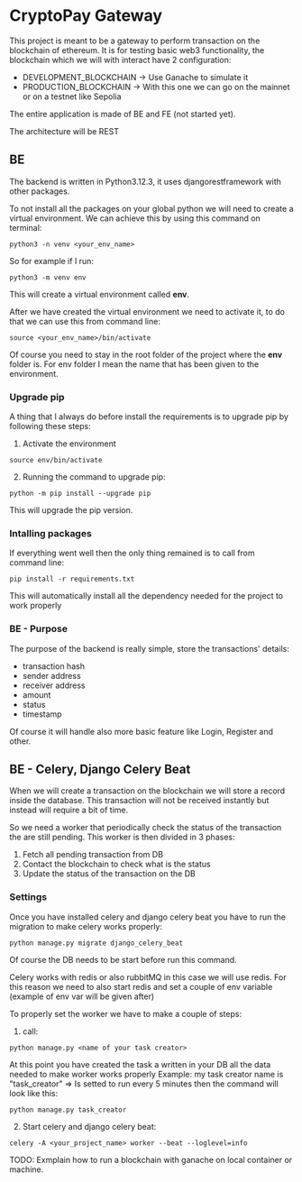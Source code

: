 # CryptoPay Gateway

This project is meant to be a gateway to perform transaction on the blockchain of ethereum.
It is for testing basic web3 functionality, the blockchain which we will with interact have 2 configuration:

- DEVELOPMENT_BLOCKCHAIN -> Use Ganache to simulate it
- PRODUCTION_BLOCKCHAIN -> With this one we can go on the mainnet or on a testnet like Sepolia

The entire application is made of BE and FE (not started yet).

The architecture will be REST

## BE

The backend is written in Python3.12.3, it uses djangorestframework with other packages.

To not install all the packages on your global python we will need to create a virtual environment.
We can achieve this by using this command on terminal:

```
python3 -n venv <your_env_name>
```

So for example if I run:

```
python3 -m venv env
```

This will create a virtual environment called **env**.

After we have created the virtual environment we need to activate it, to do that
we can use this from command line:

```
source <your_env_name>/bin/activate
```

Of course you need to stay in the root folder of the project where the **env** folder is.
For env folder I mean the name that has been given to the environment.

### Upgrade pip

A thing that I always do before install the requirements is to upgrade pip by following these steps:

1. Activate the environment

```
source env/bin/activate
```

2. Running the command to upgrade pip:

```
python -m pip install --upgrade pip
```

This will upgrade the pip version.

### Intalling packages

If everything went well then the only thing remained is to call from command line:

```
pip install -r requirements.txt
```

This will automatically install all the dependency needed for the project to work properly

### BE - Purpose

The purpose of the backend is really simple, store the transactions' details:

- transaction hash
- sender address
- receiver address
- amount
- status
- timestamp

Of course it will handle also more basic feature like Login, Register and other.

## BE - Celery, Django Celery Beat

When we will create a transaction on the blockchain we will store a record inside the database.
This transaction will not be received instantly but instead will require a bit of time.

So we need a worker that periodically check the status of the transaction the are still pending.
This worker is then divided in 3 phases:

1. Fetch all pending transaction from DB
2. Contact the blockchain to check what is the status
3. Update the status of the transaction on the DB

### Settings

Once you have installed celery and django celery beat you have to run the migration to make celery works properly:

```
python manage.py migrate django_celery_beat
```

Of course the DB needs to be start before run this command.

Celery works with redis or also rubbitMQ in this case we will use redis.
For this reason we need to also start redis and set a couple of env variable (example of env var will be given after)

To properly set the worker we have to make a couple of steps:

1. call:

```
python manage.py <name of your task creator>
```

At this point you have created the task a written in your DB all the data needed to make worker works properly
Example:
my task creator name is "task_creator" => Is setted to run every 5 minutes
then the command will look like this:

```
python manage.py task_creator
```

2. Start celery and django celery beat:

```
celery -A <your_project_name> worker --beat --loglevel=info
```

TODO: Exmplain how to run a blockchain with ganache on local container or machine.
